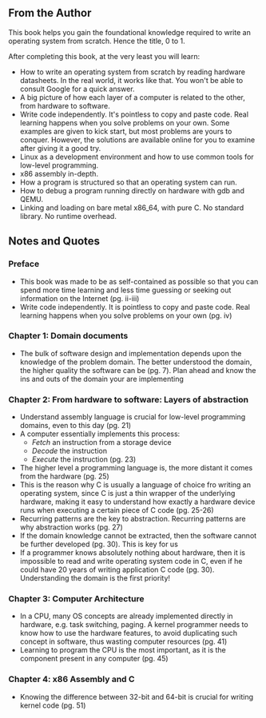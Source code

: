 
## From the Author
This book helps you gain the foundational knowledge required to write an operating system from scratch. Hence the title, 0 to 1.

After completing this book, at the very least you will learn:
- How to write an operating system from scratch by reading hardware datasheets. In the real world, it works like that. You won't be able to consult Google for a quick answer.
- A big picture of how each layer of a computer is related to the other, from hardware to software.
- Write code independently. It's pointless to copy and paste code. Real learning happens when you solve problems on your own. Some examples are given to kick start, but most problems are yours to conquer. However, the solutions are available online for you to examine after giving it a good try.
- Linux as a development environment and how to use common tools for low-level programming.
- x86 assembly in-depth.
- How a program is structured so that an operating system can run.
- How to debug a program running directly on hardware with gdb and QEMU.
- Linking and loading on bare metal x86_64, with pure C. No standard library. No runtime overhead.

## Notes and Quotes
### Preface
- This book was made to be as self-contained as possible so that you can spend more time learning and less time guessing or seeking out information on the Internet (pg. ii-iii)
- Write code independently. It is pointless to copy and paste code. Real learning happens when you solve problems on your own (pg. iv)
### Chapter 1: Domain documents
- The bulk of software design and implementation depends upon the knowledge of the problem domain. The better understood the domain, the higher quality the software can be (pg. 7). Plan ahead and know the ins and outs of the domain your are implementing
### Chapter 2: From hardware to software: Layers of abstraction
- Understand assembly language is crucial for low-level programming domains, even to this day (pg. 21)
- A computer essentially implements this process:
	- *Fetch* an instruction from a storage device 
	- *Decode* the instruction
	- *Execute* the instruction (pg. 23)
- The higher level a programming language is, the more distant it comes from the hardware (pg. 25)
- This is the reason why C is usually a language of choice fro writing an operating system, since C is just a thin wrapper of the underlying hardware, making it easy to understand how exactly a hardware device runs when executing a certain piece of C code (pg. 25-26)
- Recurring patterns are the key to abstraction. Recurring patterns are why abstraction works (pg. 27)
- If the domain knowledge cannot be extracted, then the software cannot be further developed (pg. 30). This is key for us
- If a programmer knows absolutely nothing about hardware, then it is impossible to read and write operating system code in C, even if he could have 20 years of writing application C code (pg. 30). Understanding the domain is the first priority!
### Chapter 3: Computer Architecture
- In a CPU, many OS concepts are already implemented directly in hardware, e.g. task switching, paging. A kernel programmer needs to know how to use the hardware features, to avoid duplicating such concept in software, thus wasting computer resources (pg. 41)
- Learning to program the CPU is the most important, as it is the component present in any computer (pg. 45)
### Chapter 4: x86 Assembly and C
- Knowing the difference between 32-bit and 64-bit is crucial for writing kernel code (pg. 51)